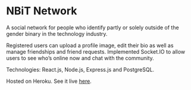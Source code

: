 # NBiT Network
A social network for people who identify partly or solely outside of the gender binary in the technology industry.

Registered users can upload a profile image, edit their bio as well as manage friendships and friend requests. Implemented Socket.IO to allow users to see who’s online now and chat with the community.

Technologies: React.js, Node.js, Express.js and PostgreSQL.

Hosted on Heroku. See it live [here](https://nbit-network.herokuapp.com/welcome#/).

